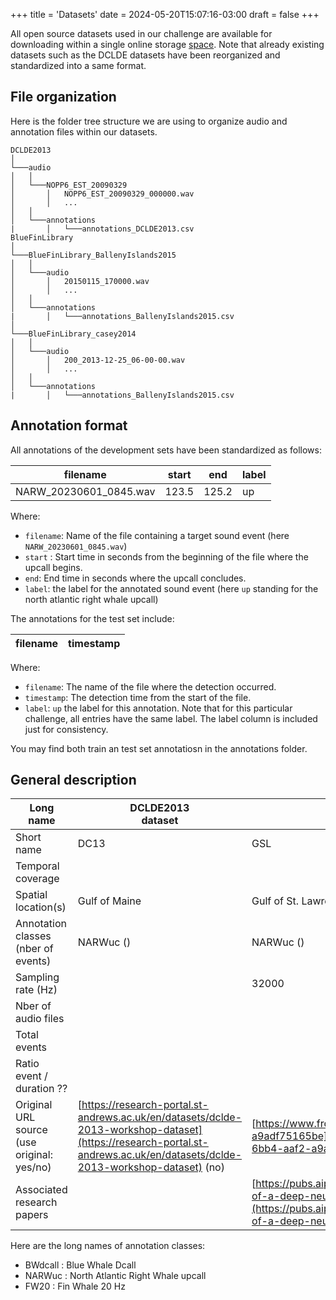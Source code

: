 +++
title = 'Datasets'
date = 2024-05-20T15:07:16-03:00
draft = false
+++

All open source datasets used in our challenge are available for downloading within a single online storage [space]([https://drive.google.com/drive/folders/1W1yF3_wbndhBikcQjYjp81TnK5-qIBaT](https://drive.google.com/drive/folders/1BGKkMnaxnWV0U09m9ViIlPCs7eAaSub8)). Note that already existing datasets such as the DCLDE datasets have been reorganized and standardized into a same format.



## File organization

Here is the folder tree structure we are using to organize audio and annotation files within our datasets.

```
DCLDE2013
│
└───audio
│   │
│   └───NOPP6_EST_20090329
│       │   NOPP6_EST_20090329_000000.wav
│       │   ...
│   │
│   └───annotations
|       │   └───annotations_DCLDE2013.csv
BlueFinLibrary
│
└───BlueFinLibrary_BallenyIslands2015
│   │
│   └───audio
│       │   20150115_170000.wav
│       │   ...
│   │
│   └───annotations
|       │   └───annotations_BallenyIslands2015.csv
│
└───BlueFinLibrary_casey2014
│   │
│   └───audio
│       │   200_2013-12-25_06-00-00.wav
│       │   ...
│   │
│   └───annotations
|       │   └───annotations_BallenyIslands2015.csv
```



## Annotation format

All annotations of the development sets have been standardized as follows:

| filename                  | start | end  | label |
|---------------------------|-------|------|-------|
| NARW_20230601_0845.wav    | 123.5 | 125.2 | up | 

Where:
- `filename`: Name of the file containing a target sound event (here `NARW_20230601_0845.wav`)
- `start` : Start time in seconds from the beginning of the file where the upcall begins.
- `end`: End time in seconds where the upcall concludes.
- `label`: the label for the annotated sound event (here `up` standing for the north atlantic right whale upcall) 


The annotations for the test set include:

| filename   | timestamp |
| ---------- | --------- |

Where:
- `filename`: The name of the file where the detection occurred.
- `timestamp`: The detection time from the start of the file.
- `label`: `up` the label for this annotation. Note that for this particular challenge, all entries have the same label. The label column is included just for consistency.

You may find both train an test set annotatiosn in the annotations folder.





## General description



| Long name                                  | DCLDE2013<br>dataset                                                                                                                                                                                                                                          | Gulf of St. Lawrence                                                                                                                                                                                                                        | SORP dataset                                                                                                                                                                                                                    | DCLDE2015<br>LF dataset |
| ------------------------------------------ | ------------------------------------------------------------------------------------------------------------------------------------------------------------------------------------------------------------------------------------------------------------- | ------------------------------------------------------------------------------------------------------------------------------------------------------------------------------------------------------------------------------------------- | ------------------------------------------------------------------------------------------------------------------------------------------------------------------------------------------------------------------------------- | ----------------------- |
| Short name                                 | DC13                                                                                                                                                                                                                                                          | GSL                                                                                                                                                                                                                                         | SORP                                                                                                                                                                                                                            | DC15                    |
| Temporal coverage                          |                                                                                                                                                                                                                                                               |                                                                                                                                                                                                                                             |                                                                                                                                                                                                                                 |                         |
| Spatial location(s)                        | Gulf of Maine                                                                                                                                                                                                                                                 | Gulf of St. Lawrence                                                                                                                                                                                                                        |                                                                                                                                                                                                                                 |                         |
| Annotation classes (nber of events)        | NARWuc ()                                                                                                                                                                                                                                                     | NARWuc ()                                                                                                                                                                                                                                   | BWdcall ()<br>FW20 ()                                                                                                                                                                                                           | BWdcall ()<br>FW40 ()   |
| Sampling rate (Hz)                         |                                                                                                                                                                                                                                                               | 32000                                                                                                                                                                                                                                       |                                                                                                                                                                                                                                 |                         |
| Nber of audio files                        |                                                                                                                                                                                                                                                               |                                                                                                                                                                                                                                             |                                                                                                                                                                                                                                 |                         |
| Total events                               |                                                                                                                                                                                                                                                               |                                                                                                                                                                                                                                             |                                                                                                                                                                                                                                 |                         |
| Ratio event / duration ??                  |                                                                                                                                                                                                                                                               |                                                                                                                                                                                                                                             |                                                                                                                                                                                                                                 |                         |
| Original URL source (use original: yes/no) | [](https://research-portal.st-andrews.ac.uk/en/datasets/dclde-2013-workshop-dataset)[https://research-portal.st-andrews.ac.uk/en/datasets/dclde-2013-workshop-dataset](https://research-portal.st-andrews.ac.uk/en/datasets/dclde-2013-workshop-dataset) (no) | [](https://www.frdr-dfdr.ca/repo/dataset/4a3113e6-1d58-6bb4-aaf2-a9adf75165be)[https://www.frdr-dfdr.ca/repo/dataset/4a3113e6-1d58-6bb4-aaf2-a9adf75165be](https://www.frdr-dfdr.ca/repo/dataset/4a3113e6-1d58-6bb4-aaf2-a9adf75165be) (no) | [](https://data.aad.gov.au/metadata/records/AcousticTrends<br>_BlueFinLibrary)[https://data.aad.gov.au/metadata/records/AcousticTrends_BlueFinLibrary](https://data.aad.gov.au/metadata/records/AcousticTrends_BlueFinLibrary) (no) |                         |
| Associated research papers                 |                                                                                                                                                                                                                                                               | [https://pubs.aip.org/asa/jasa/article/147/4/2636/1058640/Performance-of-a-deep-neural-network-at-detecting](https://pubs.aip.org/asa/jasa/article/147/4/2636/1058640/Performance-of-a-deep-neural-network-at-detecting)                    |                                                                                                                                                                                                                                 |                         |


Here are the long names of annotation classes:
- BWdcall : Blue Whale Dcall
- NARWuc : North Atlantic Right Whale upcall
- FW20 : Fin Whale 20 Hz

